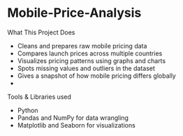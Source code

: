 # Mobile-Price-Analysis

What This Project Does
- Cleans and prepares raw mobile pricing data
- Compares launch prices across multiple countries
- Visualizes pricing patterns using graphs and charts
- Spots missing values and outliers in the dataset
- Gives a snapshot of how mobile pricing differs globally
- 
Tools & Libraries used
- Python  
- Pandas and NumPy for data wrangling  
- Matplotlib and Seaborn for visualizations
